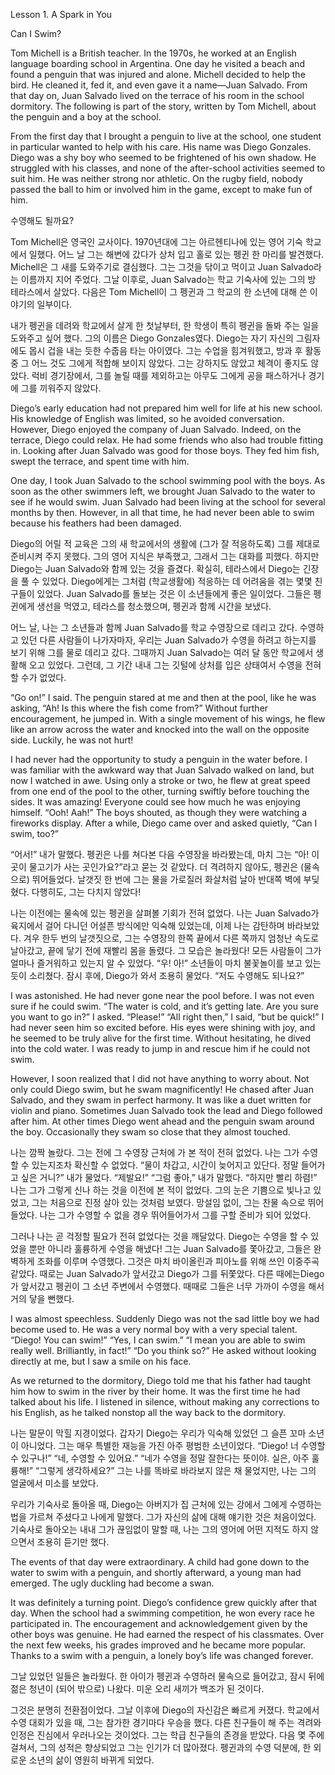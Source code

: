 
 Lesson 1. A Spark in You 





 
Can I Swim?

Tom Michell is a British teacher. In the 1970s, he worked at an English language boarding school in Argentina. One day he visited a beach and found a penguin that was injured and alone. Michell decided to help the bird. He cleaned it, fed it, and even gave it a name—Juan Salvado. From that day on, Juan Salvado lived on the terrace of his room in the school dormitory. The following is part of the story, written by Tom Michell, about the penguin and a boy at the school.

From the first day that I brought a penguin to live at the school, one student in particular wanted to help with his care. His name was Diego Gonzales. Diego was a shy boy who seemed to be frightened of his own shadow. He struggled with his classes, and none of the after-school activities seemed to suit him. He was neither strong nor athletic. On the rugby field, nobody passed the ball to him or involved him in the game, except to make fun of him.

수영해도 될까요?

Tom Michell은 영국인 교사이다. 1970년대에 그는 아르헨티나에 있는 영어 기숙 학교에서 일했다. 어느 날 그는 해변에 갔다가 상처 입고 홀로 있는 펭귄 한 마리를 발견했다. Michell은 그 새를 도와주기로 결심했다. 그는 그것을 닦이고 먹이고 Juan Salvado라는 이름까지 지어 주었다. 그날 이후로, Juan Salvado는 학교 기숙사에 있는 그의 방 테라스에서 살았다. 다음은 Tom Michell이 그 펭귄과 그 학교의 한 소년에 대해 쓴 이야기의 일부이다.

내가 펭귄을 데려와 학교에서 살게 한 첫날부터, 한 학생이 특히 펭귄을 돌봐 주는 일을 도와주고 싶어 했다. 그의 이름은 Diego Gonzales였다. Diego는 자기 자신의 그림자에도 몹시 겁을 내는 듯한 수줍음 타는 아이였다. 그는 수업을 힘겨워했고, 방과 후 활동 중 그 어느 것도 그에게 적합해 보이지 않았다. 그는 강하지도 않았고 체격이 좋지도 않았다. 럭비 경기장에서, 그를 놀릴 때를 제외하고는 아무도 그에게 공을 패스하거나 경기에 그를 끼워주지 않았다.


Diego’s early education had not prepared him well for life at his new school. His knowledge of English was limited, so he avoided conversation. However, Diego enjoyed the company of Juan Salvado. Indeed, on the terrace, Diego could relax. He had some friends who also had trouble fitting in. Looking after Juan Salvado was good for those boys. They fed him fish, swept the terrace, and spent time with him.

One day, I took Juan Salvado to the school swimming pool with the boys. As soon as the other swimmers left, we brought Juan Salvado to the water to see if he would swim. Juan Salvado had been living at the school for several months by then. However, in all that time, he had never been able to swim because his feathers had been damaged.

Diego의 어릴 적 교육은 그의 새 학교에서의 생활에 (그가 잘 적응하도록) 그를 제대로 준비시켜 주지 못했다. 그의 영어 지식은 부족했고, 그래서 그는 대화를 피했다. 하지만 Diego는 Juan Salvado와 함께 있는 것을 즐겼다. 확실히, 테라스에서 Diego는 긴장을 풀 수 있었다. Diego에게는 그처럼 (학교생활에) 적응하는 데 어려움을 겪는 몇몇 친구들이 있었다. Juan Salvado를 돌보는 것은 이 소년들에게 좋은 일이었다. 그들은 펭귄에게 생선을 먹였고, 테라스를 청소했으며, 펭귄과 함께 시간을 보냈다.

어느 날, 나는 그 소년들과 함께 Juan Salvado를 학교 수영장으로 데리고 갔다. 수영하고 있던 다른 사람들이 나가자마자, 우리는 Juan Salvado가 수영을 하려고 하는지를 보기 위해 그를 물로 데리고 갔다. 그때까지 Juan Salvado는 여러 달 동안 학교에서 생활해 오고 있었다. 그런데, 그 기간 내내 그는 깃털에 상처를 입은 상태여서 수영을 전혀 할 수가 없었다.


“Go on!” I said. The penguin stared at me and then at the pool, like he was asking, “Ah! Is this where the fish come from?” Without further encouragement, he jumped in. With a single movement of his wings, he flew like an arrow across the water and knocked into the wall on the opposite side. Luckily, he was not hurt!

I had never had the opportunity to study a penguin in the water before. I was familiar with the awkward way that Juan Salvado walked on land, but now I watched in awe. Using only a stroke or two, he flew at great speed from one end of the pool to the other, turning swiftly before touching the sides. It was amazing! Everyone could see how much he was enjoying himself.
“Ooh! Aah!” The boys shouted, as though they were watching a fireworks display. After a while, Diego came over and asked quietly, “Can I swim, too?”

“어서!” 내가 말했다. 펭귄은 나를 쳐다본 다음 수영장을 바라봤는데, 마치 그는 “아! 이곳이 물고기가 사는 곳인가요?”라고 묻는 것 같았다. 더 격려하지 않아도, 펭귄은 (물속으로) 뛰어들었다. 날갯짓 한 번에 그는 물을 가로질러 화살처럼 날아 반대쪽 벽에 부딪혔다. 다행히도, 그는 다치지 않았다!

나는 이전에는 물속에 있는 펭귄을 살펴볼 기회가 전혀 없었다. 나는 Juan Salvado가 육지에서 걸어 다니던 어설픈 방식에만 익숙해 있었는데, 이제 나는 감탄하며 바라보았다. 겨우 한두 번의 날갯짓으로, 그는 수영장의 한쪽 끝에서 다른 쪽까지 엄청난 속도로 날아갔고, 끝에 닿기 전에 재빨리 몸을 돌렸다. 그 모습은 놀라웠다! 모든 사람들이 그가 얼마나 즐거워하고 있는지 알 수 있었다.
“우! 아!” 소년들이 마치 불꽃놀이를 보고 있는 듯이 소리쳤다. 잠시 후에, Diego가 와서 조용히 물었다. “저도 수영해도 되나요?”


I was astonished. He had never gone near the pool before. I was not even sure if he could swim.
“The water is cold, and it’s getting late. Are you sure you want to go in?”
I asked.
“Please!”
“All right then,” I said, “but be quick!”
I had never seen him so excited before. His eyes were shining with joy, and he seemed to be truly alive for the first time. Without hesitating, he dived into the cold water. I was ready to jump in and rescue him if he could not swim.

However, I soon realized that I did not have anything to worry about. Not only could Diego swim, but he swam magnificently! He chased after Juan Salvado, and they swam in perfect harmony. It was like a duet written for violin and piano. Sometimes Juan Salvado took the lead and Diego followed after him. At other times Diego went ahead and the penguin swam around the boy. Occasionally they swam so close that they almost touched.

나는 깜짝 놀랐다. 그는 전에 그 수영장 근처에 가 본 적이 전혀 없었다. 나는 그가 수영할 수 있는지조차 확신할 수 없었다.
“물이 차갑고, 시간이 늦어지고 있단다. 정말 들어가고 싶은 거니?” 내가 물었다.
“제발요!”
“그럼 좋아,” 내가 말했다. “하지만 빨리 하렴!”
나는 그가 그렇게 신나 하는 것을 이전에 본 적이 없었다. 그의 눈은 기쁨으로 빛나고 있었고, 그는 처음으로 진정 살아 있는 것처럼 보였다. 망설임 없이, 그는 찬물 속으로 뛰어들었다. 나는 그가 수영할 수 없을 경우 뛰어들어가서 그를 구할 준비가 되어 있었다.

그러나 나는 곧 걱정할 필요가 전혀 없었다는 것을 깨달았다. Diego는 수영을 할 수 있었을 뿐만 아니라 훌륭하게 수영을 해냈다! 그는 Juan Salvado를 쫓아갔고, 그들은 완벽하게 조화를 이루며 수영했다. 그것은 마치 바이올린과 피아노를 위해 쓰인 이중주곡 같았다. 때로는 Juan Salvado가 앞서갔고 Diego가 그를 뒤쫓았다. 다른 때에는Diego가 앞서갔고 펭귄이 그 소년 주변에서 수영했다. 때때로 그들은 너무 가까이 수영을 해서 거의 닿을 뻔했다.


I was almost speechless. Suddenly Diego was not the sad little boy we had become used to. He was a very normal boy with a very special talent.
“Diego! You can swim!”
“Yes, I can swim.”
“I mean you are able to swim really well. Brilliantly, in fact!”
“Do you think so?” He asked without looking directly at me, but I saw a smile on his face.

As we returned to the dormitory, Diego told me that his father had taught him how to swim in the river by their home. It was the first time he had talked about his life. I listened in silence, without making any corrections to his English, as he talked nonstop all the way back to the dormitory.	

나는 말문이 막힐 지경이었다. 갑자기 Diego는 우리가 익숙해 있었던 그 슬픈 꼬마 소년이 아니었다. 그는 매우 특별한 재능을 가진 아주 평범한 소년이었다.
“Diego! 너 수영할 수 있구나!”
“네, 수영할 수 있어요.”
“네가 수영을 정말 잘한다는 뜻이야. 실은, 아주 훌륭해!”
“그렇게 생각하세요?” 그는 나를 똑바로 바라보지 않은 채 물었지만, 나는 그의 얼굴에서 미소를 보았다.

우리가 기숙사로 돌아올 때, Diego는 아버지가 집 근처에 있는 강에서 그에게 수영하는 법을 가르쳐 주셨다고 나에게 말했다. 그가 자신의 삶에 대해 얘기한 것은 처음이었다. 기숙사로 돌아오는 내내 그가 끊임없이 말할 때, 나는 그의 영어에 어떤 지적도 하지 않으면서 조용히 듣기만 했다.


The events of that day were extraordinary. A child had gone down to the water to swim with a penguin, and shortly afterward, a young man had emerged. The ugly duckling had become a swan. 

It was definitely a turning point. Diego’s confidence grew quickly after that day. When the school had a swimming competition, he won every race he participated in. The encouragement and acknowledgement given by the other boys was genuine. He had earned the respect of his classmates. Over the next few weeks, his grades improved and he became more popular. Thanks to a swim with a penguin, a lonely boy’s life was changed forever.

그날 있었던 일들은 놀라웠다. 한 아이가 펭귄과 수영하러 물속으로 들어갔고, 잠시 뒤에 젊은 청년이 (되어 밖으로) 나왔다. 미운 오리 새끼가 백조가 된 것이다.

그것은 분명히 전환점이었다. 그날 이후에 Diego의 자신감은 빠르게 커졌다. 학교에서 수영 대회가 있을 때, 그는 참가한 경기마다 우승을 했다. 다른 친구들이 해 주는 격려와 인정은 진심에서 우러나오는 것이었다. 그는 학급 친구들의 존경을 받았다. 다음 몇 주에 걸쳐서, 그의 성적은 향상되었고 그는 인기가 더 많아졌다. 펭귄과의 수영 덕분에, 한 외로운 소년의 삶이 영원히 바뀌게 되었다.
